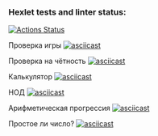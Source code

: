 ### Hexlet tests and linter status:
[![Actions Status](https://github.com/Lnellr/frontend-project-44/actions/workflows/hexlet-check.yml/badge.svg)](https://github.com/Lnellr/frontend-project-44/actions)

Проверка игры 
[![asciicast](https://asciinema.org/a/in899BODENkTOGBRx650qndUr.svg)](https://asciinema.org/a/in899BODENkTOGBRx650qndUr)

Проверка на чётность 
[![asciicast](https://asciinema.org/a/MIj8eGUu3CmGIBwkt3RkEDeyr.svg)](https://asciinema.org/a/MIj8eGUu3CmGIBwkt3RkEDeyr)

Калькулятор 
[![asciicast](https://asciinema.org/a/8CSzzmnYgbUrPx992pNprm88j.svg)](https://asciinema.org/a/8CSzzmnYgbUrPx992pNprm88j)

НОД 
[![asciicast](https://asciinema.org/a/6YIMVY1LLfu3oUs34EkLizMNQ.svg)](https://asciinema.org/a/6YIMVY1LLfu3oUs34EkLizMNQ)

Арифметическая прогрессия 
[![asciicast](https://asciinema.org/a/TORzgVnIfa6mEPbxdbGFAbw5C.svg)](https://asciinema.org/a/TORzgVnIfa6mEPbxdbGFAbw5C)

Простое ли число? 
[![asciicast](https://asciinema.org/a/ZIWTRVVCXnIiAi6V01M0JceIz.svg)](https://asciinema.org/a/ZIWTRVVCXnIiAi6V01M0JceIz)